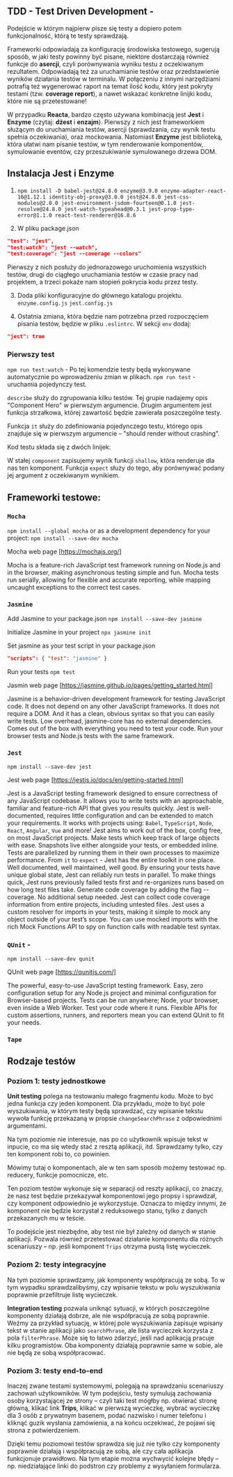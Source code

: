 ## TDD - Test Driven Development -
Podejście w którym najpierw pisze się testy a dopiero potem funkcjonalność, którą te testy sprawdzają.

Frameworki odpowiadają za konfigurację środowiska testowego, sugerują sposób, w jaki testy powinny być pisane, niektóre dostarczają również funkcje do **asercji**, czyli porównywania wyniku testu z oczekiwanym rezultatem. Odpowiadają też za uruchamianie testów oraz przedstawienie wyników działania testów w terminalu. W połączeniu z innymi narzędziami potrafią też wygenerować raport na temat ilość kodu, który jest pokryty testami (tzw. __coverage report__), a nawet wskazać konkretne linijki kodu, które nie są przetestowane!

W przypadku __Reacta__, bardzo często używana kombinacją jest **Jest** i **Enzyme** (czytaj: __dżest__ i __enzajm__). Pierwszy z nich jest frameworkiem służącym do uruchamiania testów, asercji (sprawdzania, czy wynik testu spełnia oczekiwania), oraz mockowania. Natomiast **Enzyme** jest biblioteką, która ułatwi nam pisanie testów, w tym renderowanie komponentów, symulowanie eventów, czy przeszukiwanie symulowanego drzewa DOM.

## Instalacja Jest i Enzyme
1. `npm install -D babel-jest@24.8.0 enzyme@3.9.0 enzyme-adapter-react-16@1.12.1 identity-obj-proxy@3.0.0 jest@24.8.0 jest-css-modules@2.0.0 jest-environment-jsdom-fourteen@0.1.0 jest-resolve@24.8.0 jest-watch-typeahead@0.3.1 jest-prop-type-error@1.1.0 react-test-renderer@16.8.6`

2. W pliku package.json
```json
"test": "jest",
"test:watch": "jest --watch",
"test:coverage": "jest --coverage --colors"
```
Pierwszy z nich posłuży do jednorazowego uruchomienia wszystkich testów, drugi do ciągłego uruchamiania testów w czasie pracy nad projektem, a trzeci pokaże nam stopień pokrycia kodu przez testy.

3. Doda pliki konfiguracyjne do głównego katalogu projektu.
`enzyme.config.js`
`jest.config.js`

4. Ostatnia zmiana, która będzie nam potrzebna przed rozpoczęciem pisania testów, będzie w pliku `.eslintrc`. W sekcji `env` dodaj:
```json
"jest": true
```

### Pierwszy test
`npm run test:watch` - Po tej komendzie testy będą wykonywane automatycznie po wprowadzeniu zmian w plikach.
`npm run test` - uruchamia pojedynczy test.

`describe` służy do zgrupowania kilku testów. Tej grupie nadajemy opis "Component Hero" w pierwszym argumencie. Drugim argumentem jest funkcja strzałkowa, której zawartość będzie zawierała poszczególne testy.

Funkcja `it` służy do zdefiniowania pojedynczego testu, którego opis znajduje się w pierwszym argumencie – "should render without crashing".

Kod testu składa się z dwóch linijek:

W stałej `component` zapisujemy wynik funkcji `shallow`, która renderuje dla nas ten komponent.
Funkcja `expect` służy do tego, aby porównywać podany jej argument z oczekiwanym wynikiem.

## Frameworki testowe:
### `Mocha`
`npm install --global mocha`
or as a development dependency for your project:
`npm install --save-dev mocha`

Mocha web page [https://mochajs.org/]

Mocha is a feature-rich JavaScript test framework running on Node.js and in the browser, making asynchronous testing simple and fun. Mocha tests run serially, allowing for flexible and accurate reporting, while mapping uncaught exceptions to the correct test cases.


### `Jasmine`
Add Jasmine to your package.json
`npm install --save-dev jasmine`

Initialize Jasmine in your project
`npx jasmine init`

Set jasmine as your test script in your package.json
``` json
"scripts": { "test": "jasmine" }

```

Run your tests
`npm test`

Jasmin web page [https://jasmine.github.io/pages/getting_started.html]

Jasmine is a behavior-driven development framework for testing JavaScript code. It does not depend on any other JavaScript frameworks. It does not require a DOM. And it has a clean, obvious syntax so that you can easily write tests.
Low overhead, jasmine-core has no external dependencies.
Comes out of the box with everything you need to test your code.
Run your browser tests and Node.js tests with the same framework.


### `Jest`

`npm install --save-dev jest`

Jest web page [https://jestjs.io/docs/en/getting-started.html]

Jest is a JavaScript testing framework designed to ensure correctness of any JavaScript codebase. It allows you to write tests with an approachable, familiar and feature-rich API that gives you results quickly.
Jest is well-documented, requires little configuration and can be extended to match your requirements.
It works with projects using: `Babel`, `TypeScript`, `Node`, `React`, `Angular`, `Vue` and more!
Jest aims to work out of the box, config free, on most JavaScript projects.
Make tests which keep track of large objects with ease. Snapshots live either alongside your tests, or embedded inline.
Tests are parallelized by running them in their own processes to maximize performance.
From `it` to `expect` - Jest has the entire toolkit in one place. Well documented, well maintained, well good.
By ensuring your tests have unique global state, Jest can reliably run tests in parallel. To make things quick, Jest runs previously failed tests first and re-organizes runs based on how long test files take.
Generate code coverage by adding the flag --coverage. No additional setup needed. Jest can collect code coverage information from entire projects, including untested files.
Jest uses a custom resolver for imports in your tests, making it simple to mock any object outside of your test’s scope. You can use mocked imports with the rich Mock Functions API to spy on function calls with readable test syntax.


### `QUnit` -
`npm install --save-dev qunit`

QUnit web page [https://qunitjs.com/]

The powerful, easy-to-use JavaScript testing framework.
Easy, zero configuration setup for any Node.js project and minimal configuration for Browser-based projects.
Tests can be run anywhere; Node, your browser, even inside a Web Worker. Test your code where it runs.
Flexible APIs for custom assertions, runners, and reporters mean you can extend QUnit to fit your needs.

### `Tape`


## Rodzaje testów

### Poziom 1: testy jednostkowe
**Unit testing** polega na testowaniu małego fragmentu kodu. Może to być jedna funkcja czy jeden komponent. Dla przykładu, może to być pole wyszukiwania, w którym testy będą sprawdzać, czy wpisanie tekstu wywoła funkcję przekazaną w propsie `changeSearchPhrase` z odpowiednimi argumentami.

Na tym poziomie nie interesuje, nas po co użytkownik wpisuje tekst w inpucie, co ma się wtedy stać z resztą aplikacji, itd. Sprawdzamy tylko, czy ten komponent robi to, co powinien.

Mówimy tutaj o komponentach, ale w ten sam sposób możemy testować np. reducery, funkcje pomocnicze, etc.

Ten poziom testów wykonuje się w separacji od reszty aplikacji, co znaczy, że nasz test będzie przekazywał komponentowi jego propsy i sprawdzał, czy komponent odpowiednio je wykorzystuje. Oznacza to między innymi, że komponent nie będzie korzystał z reduksowego stanu, tylko z danych przekazanych mu w teście.

To podejście jest niezbędne, aby test nie był zależny od danych w stanie aplikacji. Pozwala również przetestować działanie komponentu dla różnych scenariuszy – np. jeśli komponent `Trips` otrzyma pustą listę wycieczek.


### Poziom 2: testy integracyjne
Na tym poziomie sprawdzamy, jak komponenty współpracują ze sobą. To w tym wypadku sprawdzalibyśmy, czy wpisanie tekstu w polu wyszukiwania poprawnie przefiltruje listę wycieczek.

**Integration testing** pozwala uniknąć sytuacji, w których poszczególne komponenty działają dobrze, ale nie współpracują ze sobą poprawnie. Weźmy za przykład sytuację, w której pole wyszukiwania zapisuje wpisany tekst w stanie aplikacji jako `searchPhrase`, ale lista wycieczek korzysta z pola `filterPhrase`. Może się to łatwo zdarzyć, jeśli nad aplikacją pracuje kilku programistów. Oba komponenty działają poprawnie same w sobie, ale nie będą ze sobą współpracować.

### Poziom 3: testy end-to-end
Inaczej zwane testami systemowymi, polegają na sprawdzaniu scenariuszy zachowań użytkowników. W tym podejściu, testy symulują zachowania osoby korzystającej ze strony – czyli taki test mógłby np. otwierać stronę główną, klikać link __Trips__, klikać w pierwszą wycieczkę, wybrać wycieczkę dla 3 osób z prywatnym basenem, podać nazwisko i numer telefonu i kliknąć guzik wysłania zamówienia, a na końcu oczekiwać, że pojawi się strona z potwierdzeniem.

Dzięki temu poziomowi testów sprawdza się już nie tylko czy komponenty poprawnie działają i współpracują ze sobą, ale czy cała aplikacja funkcjonuje prawidłowo. Na tym etapie można wychwycić kolejne błędy – np. niedziałające linki do podstron czy problemy z wysyłaniem formularza.